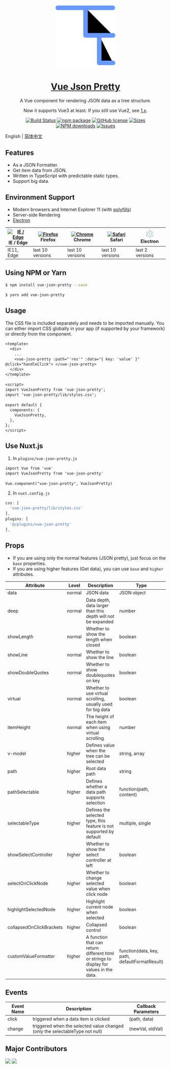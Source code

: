 <p align="center">
  <a href="https://github.com/leezng/vue-json-pretty">
    <img width="200" src="./static/logo.svg">
  </a>
</p>

<h1 align="center">
  <a href="https://github.com/leezng/vue-json-pretty" target="_blank">Vue Json Pretty</a>
</h1>

<div align="center">

<p>A Vue component for rendering JSON data as a tree structure.</p>
<p>Now it supports Vue3 at least. If you still use Vue2, see <a href="https://github.com/leezng/vue-json-pretty/tree/1.x">1.x</a>.</p>

[![Build Status](https://travis-ci.org/leezng/vue-json-pretty.svg?branch=master)](https://travis-ci.org/leezng/vue-json-pretty)
[![npm package](https://img.shields.io/npm/v/vue-json-pretty.svg)](https://www.npmjs.org/package/vue-json-pretty)
[![GitHub license](https://img.shields.io/badge/license-MIT-blue.svg)](https://github.com/leezng/vue-json-pretty/blob/master/LICENSE)
[![Sizes](https://img.shields.io/bundlephobia/min/vue-json-pretty)](https://bundlephobia.com/result?p=vue-json-pretty)
[![NPM downloads](http://img.shields.io/npm/dm/vue-json-pretty.svg?style=flat-square)](https://www.npmtrends.com/vue-json-pretty)
[![Issues](https://img.shields.io/github/issues-raw/leezng/vue-json-pretty)](https://github.com/leezng/vue-json-pretty/issues)

</div>

English | [简体中文](./README-zh_CN.md)

## Features

- As a JSON Formatter.
- Get item data from JSON.
- Written in TypeScript with predictable static types.
- Support big data.

## Environment Support

- Modern browsers and Internet Explorer 11 (with [polyfills](https://www.antdv.com/docs/vue/getting-started/#Compatibility))
- Server-side Rendering
- [Electron](https://electronjs.org/)

| [<img src="https://raw.githubusercontent.com/alrra/browser-logos/master/src/edge/edge_48x48.png" alt="IE / Edge" width="24px" height="24px" />](http://godban.github.io/browsers-support-badges/)</br>IE / Edge | [<img src="https://raw.githubusercontent.com/alrra/browser-logos/master/src/firefox/firefox_48x48.png" alt="Firefox" width="24px" height="24px" />](http://godban.github.io/browsers-support-badges/)</br>Firefox | [<img src="https://raw.githubusercontent.com/alrra/browser-logos/master/src/chrome/chrome_48x48.png" alt="Chrome" width="24px" height="24px" />](http://godban.github.io/browsers-support-badges/)</br>Chrome | [<img src="https://raw.githubusercontent.com/alrra/browser-logos/master/src/safari/safari_48x48.png" alt="Safari" width="24px" height="24px" />](http://godban.github.io/browsers-support-badges/)</br>Safari | [<img src="https://raw.githubusercontent.com/alrra/browser-logos/master/src/electron/electron_48x48.png" alt="Electron" width="24px" height="24px" />](http://godban.github.io/browsers-support-badges/)</br>Electron |
| --------------------------------------------------------------------------------------------------------------------------------------------------------------------------------------------------------------- | ----------------------------------------------------------------------------------------------------------------------------------------------------------------------------------------------------------------- | ------------------------------------------------------------------------------------------------------------------------------------------------------------------------------------------------------------- | ------------------------------------------------------------------------------------------------------------------------------------------------------------------------------------------------------------- | --------------------------------------------------------------------------------------------------------------------------------------------------------------------------------------------------------------------- |
| IE11, Edge                                                                                                                                                                                                      | last 10 versions                                                                                                                                                                                                  | last 10 versions                                                                                                                                                                                              | last 10 versions                                                                                                                                                                                              | last 2 versions                                                                                                                                                                                                       |

## Using NPM or Yarn

```bash
$ npm install vue-json-pretty --save
```

```bash
$ yarn add vue-json-pretty
```

## Usage

The CSS file is included separately and needs to be imported manually. You can either import CSS globally in your app (if supported by your framework) or directly from the component.

```vue
<template>
  <div>
    ...
    <vue-json-pretty :path="'res'" :data="{ key: 'value' }" @click="handleClick"> </vue-json-pretty>
  </div>
</template>

<script>
import VueJsonPretty from 'vue-json-pretty';
import 'vue-json-pretty/lib/styles.css';

export default {
  components: {
    VueJsonPretty,
  },
};
</script>
```

## Use Nuxt.js

1. In `plugins/vue-json-pretty.js`

```
import Vue from 'vue'
import VueJsonPretty from 'vue-json-pretty'

Vue.component("vue-json-pretty", VueJsonPretty)
```

2. In `nuxt.config.js`

```js
css: [
  'vue-json-pretty/lib/styles.css'
],
plugins: [
  '@/plugins/vue-json-pretty'
],
```

## Props

- If you are using only the normal features (JSON pretty), just focus on the `base` properties.
- If you are using higher features (Get data), you can use `base` and `higher` attributes.

| Attribute                | Level  | Description                                                                             | Type                                           | Default  |
| ------------------------ | ------ | --------------------------------------------------------------------------------------- | ---------------------------------------------- | -------- |
| data                     | normal | JSON data                                                                               | JSON object                                    | -        |
| deep                     | normal | Data depth, data larger than this depth will not be expanded                            | number                                         | Infinity |
| showLength               | normal | Whether to show the length when closed                                                  | boolean                                        | false    |
| showLine                 | normal | Whether to show the line                                                                | boolean                                        | true     |
| showDoubleQuotes         | normal | Whether to show doublequotes on key                                                     | boolean                                        | true     |
| virtual                  | normal | Whether to use virtual scrolling, usually used for big data                             | boolean                                        | false    |
| itemHeight               | normal | The height of each item when using virtual scrolling                                    | number                                         | auto     |
| v-model                  | higher | Defines value when the tree can be selected                                             | string, array                                  | -        |
| path                     | higher | Root data path                                                                          | string                                         | root     |
| pathSelectable           | higher | Defines whether a data path supports selection                                          | function(path, content)                        | -        |
| selectableType           | higher | Defines the selected type, this feature is not supported by default                     | multiple, single                               | -        |
| showSelectController     | higher | Whether to show the select controller at left                                           | boolean                                        | false    |
| selectOnClickNode        | higher | Whether to change selected value when click node                                        | boolean                                        | true     |
| highlightSelectedNode    | higher | Highlight current node when selected                                                    | boolean                                        | true     |
| collapsedOnClickBrackets | higher | Collapsed control                                                                       | boolean                                        | true     |
| customValueFormatter     | higher | A function that can return different html or strings to display for values in the data. | function(data, key, path, defaultFormatResult) | -        |

## Events

| Event Name | Description                                                                  | Callback Parameters |
| ---------- | ---------------------------------------------------------------------------- | ------------------- |
| click      | triggered when a data item is clicked                                        | (path, data)        |
| change     | triggered when the selected value changed (only the selectableType not null) | (newVal, oldVal)    |

## Major Contributors

[![](https://avatars3.githubusercontent.com/u/153197?v=3&s=50)](https://github.com/rchl)
[![](https://avatars1.githubusercontent.com/u/445616?v=3&s=50)](https://github.com/blackmad)
